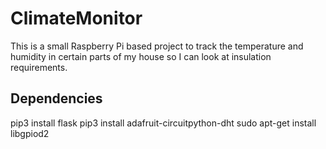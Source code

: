 # ClimateMonitor

This is a small Raspberry Pi based project to track the temperature and humidity in certain parts of my house so I can look at insulation requirements. 


## Dependencies

pip3 install flask
pip3 install adafruit-circuitpython-dht
sudo apt-get install libgpiod2
